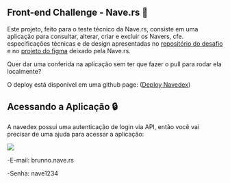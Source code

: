 ## Front-end Challenge - Nave.rs 🚀 
Este projeto, feito para o teste técnico da Nave.rs, consiste em uma aplicação para consultar, alterar, criar e excluir os Navers, cfe. especificações técnicas e de design apresentadas no [repositório do desafio](https://github.com/naveteam/front-end-challenge) e no [projeto do figma](https://www.figma.com/file/II8UDFm2uJFZaD0FOPcinP/Teste-Front-End) deixado pela Nave.rs.

Quer dar uma conferida na aplicação sem ter que fazer o pull para rodar ela localmente? 

O deploy está disponível em uma github page: ([Deploy Navedex](https://brunnoguim.github.io/front-end-challenge/))

## Acessando a Aplicação 🔒
A navedex possui uma autenticação de login via API, então você vai precisar de uma ajuda para acessar a aplicação:

![](https://ih1.redbubble.net/image.146692783.3392/flat,128x128,075,f-pad,128x128,f8f8f8.u2.jpg)

-E-mail: brunno.nave.rs

-Senha: nave1234
